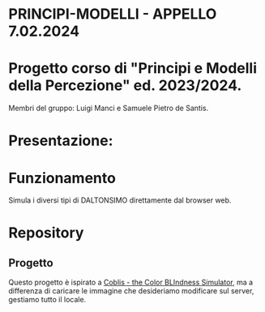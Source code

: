 # PRINCIPI-MODELLI  -  APPELLO 7.02.2024

# Progetto corso di "Principi e Modelli della Percezione" ed. 2023/2024.
Membri del gruppo: Luigi Manci e Samuele Pietro de Santis.

# Presentazione: 


# Funzionamento
Simula i diversi tipi di DALTONSIMO direttamente dal browser web.

# Repository 


## Progetto
Questo progetto è ispirato a [Coblis - the Color BLIndness Simulator](http://www.color-blindness.com/coblis-color-blindness-simulator/), ma a differenza di caricare le
immagine che desideriamo modificare sul server, gestiamo tutto il locale.
 
